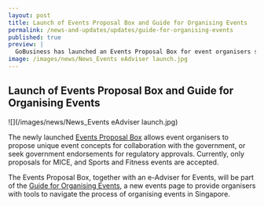```yaml
---
layout: post
title: Launch of Events Proposal Box and Guide for Organising Events
permalink: /news-and-updates/updates/guide-for-organising-events
published: true
preview: |
  GoBusiness has launched an Events Proposal Box for event organisers seeking collaboration with the government. Other tools to help businesses navigate the process of organising events can also be found on the newly launched Guide for Organising Events.
image: /images/news/News_Events eAdviser launch.jpg
---
```


## Launch of Events Proposal Box and Guide for Organising Events

![](/images/news/News_Events eAdviser launch.jpg)

The newly launched [Events Proposal Box](/gobiz-guides/guide-for-organising-events/?src=news#proposal_drop) allows event organisers to propose unique event concepts for collaboration with the government, or seek government endorsements for regulatory approvals. Currently, only proposals for MICE, and Sports and Fitness events are accepted.

The Events Proposal Box, together with an e-Adviser for Events, will be part of the [Guide for Organising Events](/gobiz-guides/guide-for-organising-events/?src=news), a new events page to provide organisers with tools to navigate the process of organising events in Singapore.
